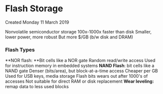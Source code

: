 # Flash Storage
Created Monday 11 March 2019

Nonvolatile semiconductor storage
100x-1000x faster than disk
Smaller, lower power, more robust
But more $/GB (b/w disk and DRAM)


### Flash Types
**NOR flash: **Bit cells like a NOR gate
Random read/write access
Used for instruction memory in embedded systems
**NAND Flash**: bit cells like a NAND gate
Denser (bits/area), but block-at-a-time access
Cheaper per GB
Used for USB keys, media storage
Flash bits wears out after 1000's of accesses
Not suitable for direct RAM or disk replacement
**Wear leveling:** remap data to less used blocks


